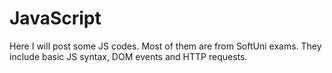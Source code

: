 # JavaScript
Here I will post some JS codes. Most of them are from SoftUni exams. They include basic JS syntax, DOM events and HTTP requests.

